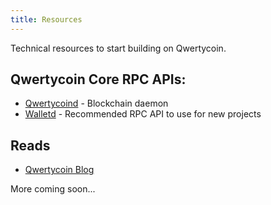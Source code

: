 ```yaml
---
title: Resources
---
```


Technical resources to start building on Qwertycoin.

## Qwertycoin Core RPC APIs:
* [Qwertycoind](api/Daemon-JSON-RPC-API) - Blockchain daemon
* [Walletd](api/Wallet-RPC-API) - Recommended RPC API to use for new projects


## Reads
* [Qwertycoin Blog](https://www.qwertycoin.org/blog/)

More coming soon...
